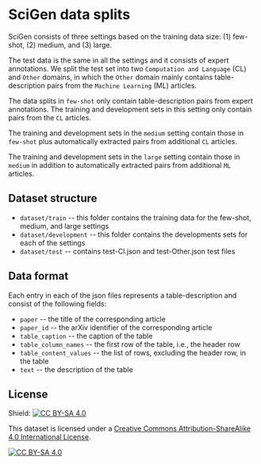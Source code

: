 # SciGen data splits

SciGen consists of three settings based on the training data size: (1) few-shot, (2) medium, and (3) large.

The test data is the same in all the settings and it consists of expert annotations.
We split the test set into two `Computation and Language` (CL) and `Other` domains, in which the `Other` domain mainly contains table-description pairs from the `Machine Learning` (ML) articles.


The data splits in `few-shot` only contain table-description pairs from expert annotations. 
The training and development sets in this setting only contain pairs from the `CL` articles.

The training and development sets in the `medium` setting contain those in `few-shot` plus automatically extracted pairs from additional `CL` articles. 

The training and development sets in the `large` setting contain those in `medium` in addition to automatically extracted pairs from additional `ML` articles.    

## Dataset structure

* `dataset/train` -- this folder contains the training data for the few-shot, medium, and large settings
* `dataset/development` -- this folder contains the developments sets for each of the settings
* `dataset/test` -- contains test-Cl.json and test-Other.json test files

## Data format
Each entry in each of the json files represents a table-description and consist of the following fields:

* `paper` -- the title of the corresponding article
* `paper_id` -- the arXiv identifier of the corresponding article
* `table_caption` -- the caption of the table
* `table_column_names` -- the first row of the table, i.e., the header row
* `table_content_values` -- the list of rows, excluding the header row, in the table
* `text` -- the description of the table


## License

Shield: [![CC BY-SA 4.0][cc-by-sa-shield]][cc-by-sa]

This dataset is licensed under a
[Creative Commons Attribution-ShareAlike 4.0 International License][cc-by-sa].

[![CC BY-SA 4.0][cc-by-sa-image]][cc-by-sa]

[cc-by-sa]: http://creativecommons.org/licenses/by-sa/4.0/
[cc-by-sa-image]: https://licensebuttons.net/l/by-sa/4.0/88x31.png
[cc-by-sa-shield]: https://img.shields.io/badge/License-CC%20BY--SA%204.0-lightgrey.svg

